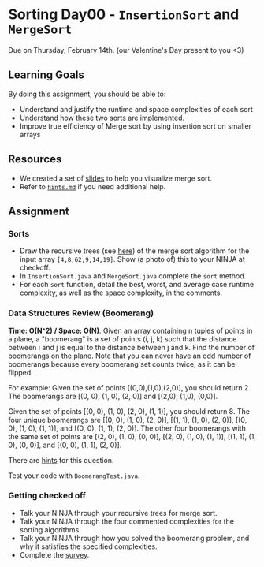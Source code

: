 # Sorting Day00 - `InsertionSort` and `MergeSort`

Due on Thursday, February 14th. (our Valentine's Day present to you <3)

## Learning Goals

By doing this assignment, you should be able to:

* Understand and justify the runtime and space complexities of each sort
* Understand how these two sorts are implemented.
* Improve true efficiency of Merge sort by using insertion sort on smaller arrays
  
## Resources

* We created a set of [slides](https://docs.google.com/presentation/d/1ocOTiwYzShih0n6G0IoGo7s84NR7geqMM8Y1KTvm6rY/edit?usp=sharing) to help you visualize merge sort.
* Refer to [`hints.md`](https://github.com/Olin-DSA/DSA-19/blob/master/sorting/day00/hints.md) if you need additional help.


## Assignment

### Sorts

- Draw the recursive trees (see [here](https://drive.google.com/open?id=1jEnFGECA8TaZM9TyAmEOQum1VT4hY35N)) of the merge sort algorithm for the input array `[4,8,62,9,14,19]`. Show (a photo of) this to your NINJA at checkoff.
- In `InsertionSort.java` and `MergeSort.java` complete the `sort` method.
- For each `sort` function, detail the best, worst, and average case runtime complexity, as well as the space complexity, in the comments.

### Data Structures Review (Boomerang)

**Time: O(N^2) / Space: O(N)**.  Given an array containing n tuples of points in a plane, a "boomerang" is a set of points (i, j, k) such that the distance between i and j is equal to the distance between j and k.  Find the number of boomerangs on the plane. Note that you can never have an odd number of boomerangs because every boomerang set counts twice, as it can be flipped.

For example: Given the set of points [(0,0),(1,0),(2,0)], you should return 2. The boomerangs are [(0, 0), (1, 0), (2, 0)] and [(2,0), (1,0), (0,0)].

Given the set of points [(0, 0), (1, 0), (2, 0), (1, 1)], you should return 8. The four unique boomerangs are [(0, 0), (1, 0), (2, 0)], [(1, 1), (1, 0), (2, 0)], [(0, 0), (1, 0), (1, 1)], and [(0, 0), (1, 1), (2, 0)]. The other four boomerangs with the same set of points are [(2, 0), (1, 0), (0, 0)], [(2, 0), (1, 0), (1, 1)], [(1, 1), (1, 0), (0, 0)], and [(0, 0), (1, 1), (2, 0)].

There are [hints](https://github.com/Olin-DSA/DSA-19/blob/master/sorting/day00/hints.md) for this question.

Test your code with `BoomerangTest.java`.

### Getting checked off

- Talk your NINJA through your recursive trees for merge sort.
- Talk your NINJA through the four commented complexities for the sorting algorithms.
- Talk your NINJA through how you solved the boomerang problem, and why it satisfies the specified complexities.
- Complete the [survey](https://goo.gl/forms/FfDUPvxIR8XxLitj1).

